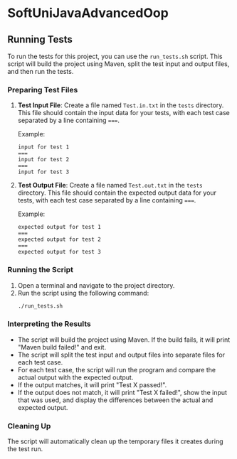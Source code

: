# SoftUniJavaAdvancedOop

## Running Tests

To run the tests for this project, you can use the `run_tests.sh` script. This script will build the project using Maven, split the test input and output files, and then run the tests.

### Preparing Test Files

1. **Test Input File**: Create a file named `Test.in.txt` in the `tests` directory. This file should contain the input data for your tests, with each test case separated by a line containing `===`.

   Example:

   ```
   input for test 1
   ===
   input for test 2
   ===
   input for test 3
   ```

2. **Test Output File**: Create a file named `Test.out.txt` in the `tests` directory. This file should contain the expected output data for your tests, with each test case separated by a line containing `===`.

   Example:

   ```
   expected output for test 1
   ===
   expected output for test 2
   ===
   expected output for test 3
   ```

### Running the Script

1. Open a terminal and navigate to the project directory.
2. Run the script using the following command:
   ```sh
   ./run_tests.sh
   ```

### Interpreting the Results

- The script will build the project using Maven. If the build fails, it will print "Maven build failed!" and exit.
- The script will split the test input and output files into separate files for each test case.
- For each test case, the script will run the program and compare the actual output with the expected output.
- If the output matches, it will print "Test X passed!".
- If the output does not match, it will print "Test X failed!", show the input that was used, and display the differences between the actual and expected output.

### Cleaning Up

The script will automatically clean up the temporary files it creates during the test run.

